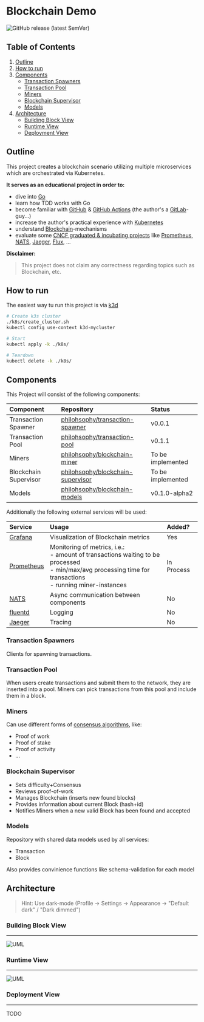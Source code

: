 # Blockchain Demo

![GitHub release (latest SemVer)](https://img.shields.io/github/v/release/philohsophy/blockchain-demo)

## Table of Contents

1. [Outline](#Outline)
2. [How to run](#How-to-run)
3. [Components](#Components)
    - [Transaction Spawners](#Transaction-Spawners)
    - [Transaction Pool](#Transaction-Pool)
    - [Miners](#Miners)
    - [Blockchain Supervisor](#Blockchain-Supervisor)
    - [Models](#Models)
4. [Architecture](#Architecture)
    - [Building Block View](#Building-Block-View)
    - [Runtime View](#Runtime-View)
    - [Deployment View](#Deployment-View)

## Outline

This project creates a blockchain scenario utilizing multiple microservices which are orchestrated via Kubernetes.

**It serves as an educational project in order to:**

- dive into [Go](https://golang.org/)
- learn how TDD works with Go
- become familiar with [GitHub](https://github.com/) & [GitHub Actions](https://docs.github.com/en/actions) (the author's a [GitLab](https://gitlab.com)-guy...)
- increase the author's practical experience with [Kubernetes](https://kubernetes.io/)
- understand [Blockchain](https://en.wikipedia.org/wiki/Blockchain)-mechanisms
- evaluate some [CNCF graduated & incubating projects](https://www.cncf.io/projects/) like [Prometheus](https://prometheus.io/), [NATS](https://nats.io/), [Jaeger](https://www.jaegertracing.io/), [Flux](https://fluxcd.io/), ...

**Disclaimer:**
>This project does not claim any correctness regarding topics such as Blockchain, etc.

## How to run

The easiest way tu run this project is via [k3d](https://k3d.io/)

```bash
# Create k3s cluster
./k8s/create_cluster.sh
kubectl config use-context k3d-mycluster

# Start
kubectl apply -k ./k8s/

# Teardown
kubectl delete -k ./k8s/
```

## Components

This Project will consist of the following components:

Component | Repository | Status
:--- | :--- | :---
Transaction Spawner | [philohsophy/transaction-spawner](https://github.com/philohsophy/transaction-spawner) | v0.0.1
Transaction Pool | [philohsophy/transaction-pool](https://github.com/philohsophy/transaction-pool) | v0.1.1
Miners | [philohsophy/blockchain-miner](https://github.com/philohsophy/blockchain-miner) | To be implemented
Blockchain Supervisor | [philohsophy/blockchain-supervisor](https://github.com/philohsophy/blockchain-supervisor) | To be implemented
Models | [philohsophy/blockchain-models](https://github.com/philohsophy/blockchain-models) | v0.1.0-alpha2

Additionally the following external services will be used:

Service | Usage | Added?
:--- | :--- | :---
[Grafana](https://grafana.com/) | Visualization of Blockchain metrics | Yes
[Prometheus](https://prometheus.io/) | Monitoring of metrics, i.e.:<br /> - amount of transactions waiting to be processed <br /> - min/max/avg processing time for transactions  <br /> - running miner-instances | In Process
[NATS](https://nats.io/) | Async communication between components | No
[fluentd](https://www.fluentd.org/) | Logging | No
[Jaeger](https://www.jaegertracing.io/) | Tracing  | No

### Transaction Spawners

Clients for spawning transactions.

### Transaction Pool

When users create transactions and submit them to the network, they are inserted into a pool. Miners can pick transactions from this pool and include them in a block.

### Miners

Can use different forms of [consensus algorithms](https://www.coindesk.com/short-guide-blockchain-consensus-protocols), like:

- Proof of work
- Proof of stake
- Proof of activity
- ...

### Blockchain Supervisor

- Sets difficulty+Consensus
- Reviews proof-of-work
- Manages Blockchain (inserts new found blocks)
- Provides information about current Block (hash+id)
- Notifies Miners when a new valid Block has been found and accepted

### Models

Repository with shared data models used by all services:

- Transaction
- Block

Also provides convinience functions like schema-validation for each model

## Architecture

>Hint: Use dark-mode (Profile → Settings → Appearance → "Default dark" / "Dark dimmed")

### Building Block View

---

![UML](./architecture/views/building-block-view.svg)

### Runtime View

---

![UML](./architecture/views/runtime-view.svg)

### Deployment View

---

TODO
